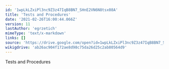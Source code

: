 ```yaml
---
id: '1wpLkLZxiPl3nc9Z3z47IqB8BN7_SHnE2VN6N8tsx08A'
title: 'Tests and Procedures'
date: '2021-02-26T16:00:44.066Z'
version: 11
lastAuthor: 'egrzetich'
mimeType: 'text/x-markdown'
links: []
source: 'https://drive.google.com/open?id=1wpLkLZxiPl3nc9Z3z47IqB8BN7_SHnE2VN6N8tsx08A'
wikigdrive: 'ab26ac904f172ae8d98c75da26d25c2ab80564d9'
---
```

Tests and Procedures
